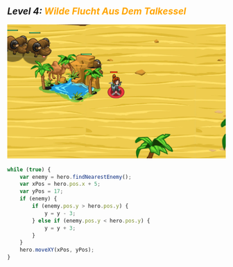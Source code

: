 ## ***Level 4:***  <span style="color: orange">***Wilde Flucht Aus Dem Talkessel***



![MyImage](<Welt 3 Level 4.png>)

```Javascript
while (true) {
    var enemy = hero.findNearestEnemy();
    var xPos = hero.pos.x + 5;
    var yPos = 17;
    if (enemy) {
        if (enemy.pos.y > hero.pos.y) {
            y = y - 3;
        } else if (enemy.pos.y < hero.pos.y) {
            y = y + 3;
        }
    }
    hero.moveXY(xPos, yPos);
}
```